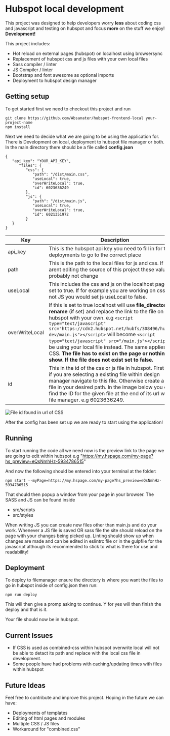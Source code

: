 
# Hubspot local development
This project was designed to help developers worry **less** about coding css and javascript and testing on hubspot and focus **more** on the stuff we enjoy! **Development!**

This project includes:

 - Hot reload on external pages (hubspot) on localhost using browsersync
 - Replacement of hubspot css and js files with your own local files
 - Sass compiler / linter
 - JS Compiler / linter
 - Bootstrap and font awesome as optional imports
 - Deployment to hubspot design manager

## Getting setup
To get started first we need to checkout this project and run
  
    git clone https://github.com/Absanater/hubspot-frontend-local your-project-name
    npm install

Next we need to decide what we are going to be using the application for. There is Development on local, deployment to hubspot file manager or both. In the main directory there should be a file called **config.json**

    {
       "api_key": "YOUR_API_KEY",
          "files": {
             "css": {
                "path": "/dist/main.css",
                "useLocal": true,
                "overWriteLocal": true,
                "id": 6023636249
             },
             "js": {
                "path": "/dist/main.js",
                "useLocal": true,
                "overWriteLocal": true,
                "id": 6021351972
             }
       }
    }

|Key|Description  |
|--|--|
| api_key |This is the hubspot api key you need to fill in for the deployments to go to the correct place|
|path|This is the path to the local files for js and css. If you arent editing the source of this project these values will probably not change|
|useLocal|This includes the css and js on the localhost pages if set to true. If for example you are working on css and not JS you would set js useLocal to false.|
|overWriteLocal|If this is set to true localhost will use **file_directory** and **rename** (if set) and replace the link to the file on hubspot with your own. e.g `<script type="text/javascript" src="https://cdn2.hubspot.net/hubfs/308496/hubspot-dev/main.js"></script>` will become `<script type="text/javascript" src="/main.js"></script>` and be using your local file instead. The same applies with CSS. **The file has to exist on the page or nothing will show. If the file does not exist set to false.** |
|id|This in the id of the css or js file in hubspot. First of all if you are selecting a existing file within design manager navigate to this file. Otherwise create a new file in your desired path. In the image below you can find the ID for the given file at the end of its url within file manager. e.g 6023636249.

![File id found in url of CSS](https://lh3.googleusercontent.com/h9Ky1gW9IqrEjU6snJkpJAy1Z3MrbOulQxCXpqxH3fY8XMVE75H_Vnp5WK8RVsA93CGflZKYlDo "file id")


After the config has been set up we are ready to start using the application!

## Running
To start running the code all we need now is the preview link to the page we are going to edit within hubspot e.g "https://my.hspage.com/my-page?hs_preview=eQsNmhHz-5934786515"

And now the following should be entered into your terminal at the folder:

    npm start --myPage=https://my.hspage.com/my-page?hs_preview=eQsNmhHz-5934786515
That should then popup a window from your page in your browser. The SASS and JS can be found inside

 - src/scripts
 - src/styles

When writing JS you can create new files other than main.js and do your work. Whenever a JS file is saved OR sass file the site should reload on the page with your changes being picked up. Linting should show up when changes are made and can be edited in eslintrc file or in the gulpfile for the javascript although its recommended to stick to what is there for use and readability!
## Deployment

To deploy to filemanager ensure the directory is where you want the files to go in hubspot inside of config.json then run:

    npm run deploy
This will then give a promp asking to continue. Y for yes will then finish the deploy and that is it.

Your file should now be in hubspot.
  ## Current Issues
 - If CSS is used as combined-css within hubspot overwrite local will not be able to detact its path and replace with the local css file in development.
 - Some people have had problems with caching/updating times with files within hubspot


## Future Ideas
Feel free to contribute and improve this project. Hoping in the future we can have:

 - Deployments of templates
 - Editing of html pages and modules
 - Multiple CSS / JS files
 - Workaround for "combined.css"
